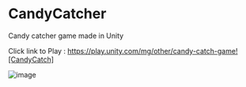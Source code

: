 # CandyCatcher
Candy catcher game  made in Unity

Click link to Play : https://play.unity.com/mg/other/candy-catch-game![CandyCatch]


![image](https://user-images.githubusercontent.com/42990356/117795299-b0a85a00-b26b-11eb-899e-219926e12e2d.png)
